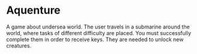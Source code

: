 # Aquenture
A game about undersea world.
The user travels in a submarine around the world, where tasks of different difficulty are placed. 
You must successfully complete them in order to receive keys. 
They are needed to unlock new creatures.
